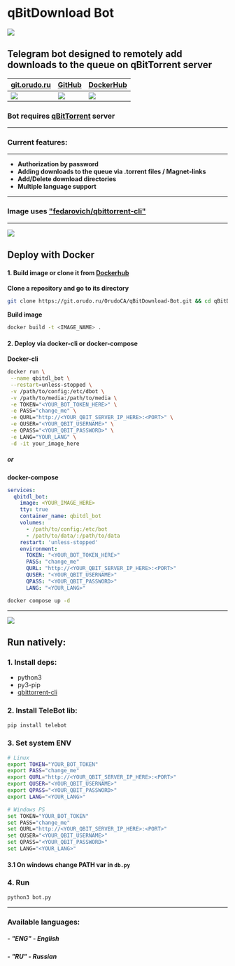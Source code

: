 # qBitDownload Bot

![](https://cloud.orudo.ru/apps/files_sharing/publicpreview/pgxm2mKT5KHEHFE?file=/&fileId=23795&x=1920&y=1200&a=true&etag=430e9d84364f13b79e42991fede6609a)

## Telegram bot designed to remotely add downloads to the queue on qBitTorrent server
| [**git.orudo.ru**](https://git.orudo.ru/OrudoCA/qBitDownload-Bot) | [**GitHub**](https://github.com/OrudoCA/qBitDownload-Bot) | [**DockerHub**](https://hub.docker.com/r/orudoca/qbitdownload-bot) |
| ---------------- | ---------- | ------------- |
| [![](https://cloud.orudo.ru/apps/files_sharing/publicpreview/AmggNTQWgR6KkyB?file=/&fileId=23836&x=1920&y=1200&a=true&etag=0ef9694cea6e4d85c05aef9be72b927a)](https://git.orudo.ru/OrudoCA/qBitDownload-Bot) | [![](https://cloud.orudo.ru/apps/files_sharing/publicpreview/ip5qtGcwKHMPMAG?file=/&fileId=23819&x=1920&y=1200&a=true&etag=c540068d990ac47217a31f7450afc0ee)](https://github.com/OrudoCA/qBitDownload-Bot) |[![](https://cloud.orudo.ru/apps/files_sharing/publicpreview/7AEeEAzHYikFd5B?file=/&fileId=23806&x=1920&y=1200&a=true&etag=59894ecdfa7aaa6fb832cc4bf99c418d)](https://hub.docker.com/r/orudoca/qbitdownload-bot) |

### Bot requires [**qBitTorrent**](https://www.qbittorrent.org/) server

---

### Current features:
---
- **Authorization by password**
- **Adding downloads to the queue via .torrent files / Magnet-links**
- **Add/Delete download directories**
- **Multiple language support**

---

### Image uses ["fedarovich/qbittorrent-cli"](https://github.com/fedarovich/qbittorrent-cli)

---

[![](https://cloud.orudo.ru/apps/files_sharing/publicpreview/rRcdSnCEaA85tWf?file=/&fileId=23784&x=1920&y=1200&a=true&etag=32928842bc4e76adaba194cdd9ec1351)](https://hub.docker.com/r/orudoca/qbitdownload-bot)

## Deploy with Docker
#### 1. Build image or clone it from [Dockerhub](https://hub.docker.com/r/orudoca/qbitdownload-bot)

**Clone a repository and go to its directory**
```bash
git clone https://git.orudo.ru/OrudoCA/qBitDownload-Bot.git && cd qBitDownload-Bot
```

**Build image**
```bash
docker build -t <IMAGE_NAME> .
```

#### 2. Deploy via docker-cli or docker-compose
**Docker-cli**
```bash
docker run \
 --name qbitdl_bot \
 --restart=unless-stopped \
 -v /path/to/config:/etc/dbot \
 -v /path/to/media:/path/to/media \
 -e TOKEN="<YOUR_BOT_TOKEN_HERE>" \
 -e PASS="change_me" \
 -e QURL="http://<YOUR_QBIT_SERVER_IP_HERE>:<PORT>" \
 -e QUSER="<YOUR_QBIT_USERNAME>" \
 -e QPASS="<YOUR_QBIT_PASSWORD>" \
 -e LANG="YOUR_LANG" \
 -d -it your_image_here
```

##### or

**docker-compose**
```yml
services:
  qbitdl_bot:
    image: <YOUR_IMAGE_HERE>
    tty: true
    container_name: qbitdl_bot
    volumes:
      - /path/to/config:/etc/bot
      - /path/to/data/:/path/to/data
    restart: 'unless-stopped'
    environment:
      TOKEN: "<YOUR_BOT_TOKEN_HERE>"
      PASS: "change_me"
      QURL: "http://<YOUR_QBIT_SERVER_IP_HERE>:<PORT>"
      QUSER: "<YOUR_QBIT_USERNAME>"
      QPASS: "<YOUR_QBIT_PASSWORD>"
      LANG: "<YOUR_LANG>"
```

```bash
docker compose up -d
```

---

![](https://cloud.orudo.ru/apps/files_sharing/publicpreview/ffSABnXQ3cQrLZG?file=/&fileId=23851&x=1920&y=1200&a=true&etag=d2d4704b2ab90afe5edee647a19a5540)

## Run natively:
### 1. Install deps:
- python3
- py3-pip
- [qbittorrent-cli](https://github.com/fedarovich/qbittorrent-cli)

### 2. Install TeleBot lib:
```bash
pip install telebot
```

### 3. Set system ENV
```bash
# Linux
export TOKEN="YOUR_BOT_TOKEN"
export PASS="change_me"
export QURL="http://<YOUR_QBIT_SERVER_IP_HERE>:<PORT>"
export QUSER="<YOUR_QBIT_USERNAME>"
export QPASS="<YOUR_QBIT_PASSWORD>"
export LANG="<YOUR_LANG>"

# Windows PS
set TOKEN="YOUR_BOT_TOKEN"
set PASS="change_me"
set QURL="http://<YOUR_QBIT_SERVER_IP_HERE>:<PORT>"
set QUSER="<YOUR_QBIT_USERNAME>"
set QPASS="<YOUR_QBIT_PASSWORD>"
set LANG="<YOUR_LANG>"
```

#### 3.1 On windows change PATH var in `db.py`

### 4. Run
```bash
python3 bot.py
```
---

### Available languages:

##### - **"ENG"** - English
##### - **"RU"** - Russian
